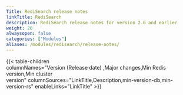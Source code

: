 ```yaml
---
Title: RediSearch release notes
linkTitle: RediSearch
description: RediSearch release notes for version 2.6 and earlier
weight: 20
alwaysopen: false
categories: ["Modules"]
aliases: /modules/redisearch/release-notes/
---
```

{{< table-children columnNames="Version&nbsp;(Release&nbsp;date)&nbsp;,Major&nbsp;changes,Min&nbsp;Redis<br/>version,Min&nbsp;cluster<br/>version" columnSources="LinkTitle,Description,min-version-db,min-version-rs" enableLinks="LinkTitle" >}}
